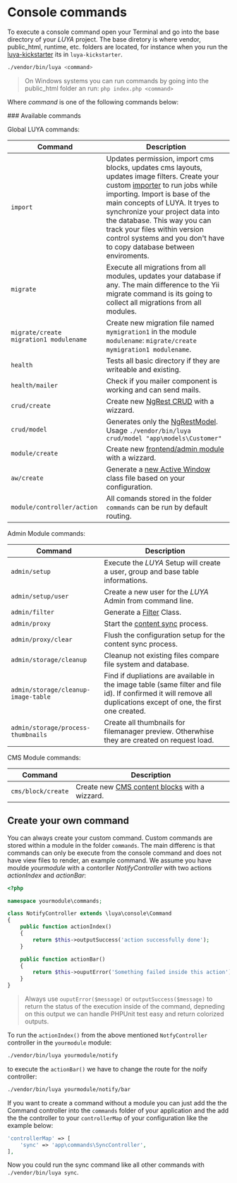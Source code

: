 # Console commands

To execute a console command open your Terminal and go into the base directory of your *LUYA* project. The base diretory is where vendor, public_html, runtime, etc. folders are located, for instance when you run the [luya-kickstarter](install.md) its in `luya-kickstarter`.

```sh
./vendor/bin/luya <command>
```

> On Windows systems you can run commands by going into the public_html folder an run: `php index.php <command>`

Where *command* is one of the following commands below:

### Available commands

Global LUYA commands:

|Command|Description
|--------|---------
|`import`|Updates permission, import cms blocks, updates cms layouts, updates image filters. Create your custom [importer](app-module.md#import-method) to run jobs while importing. Import is base of the main concepts of LUYA. It tryes to synchronize your project data into the database. This way you can track your files within version control systems and you don't have to copy database between enviroments.
|`migrate`|Execute all migrations from all modules, updates your database if any. The main difference to the Yii migrate command is its going to collect all migrations from all modules.
|`migrate/create migration1 modulename`|Create new migration file named `mymigration1` in the module `modulename`: `migrate/create mymigration1 modulename`.
|`health`|Tests all basic directory if they are writeable and existing.
|`health/mailer`|Check if you mailer component is working and can send mails.
|`crud/create`|Create new [NgRest CRUD](ngrest-concept.md) with a wizzard.
|`crud/model`|Generates only the [NgRestModel](ngrest-model.md). Usage `./vendor/bin/luya crud/model "app\models\Customer"` 
|`module/create`|Create new [frontend/admin module](app-module.md) with a wizzard.
|`aw/create`|Generate a [new Active Window](ngrest-activewindow.md) class file based on your configuration.
|`module/controller/action`|All comands stored in the folder `commands` can be run by default routing.

Admin Module commands:

|Command|Description
|---	|---
|`admin/setup`|Execute the *LUYA* Setup will create a user, group and base table informations.
|`admin/setup/user`|Create a new user for the *LUYA* Admin from command line.
|`admin/filter`|Generate a [Filter](app-filters.md) Class.
|`admin/proxy`|Start the [content sync](concept-depandsync) process.
|`admin/proxy/clear`|Flush the configuration setup for the content sync process.
|`admin/storage/cleanup`|Cleanup not existing files compare file system and database.
|`admin/storage/cleanup-image-table`|Find if dupliations are available in the image table (same filter and file id). If confirmed it will remove all duplications except of one, the first one created.
|`admin/storage/process-thumbnails`|Create all thumbnails for filemanager preview. Otherwhise they are created on request load.

CMS Module commands:

|Command|Description
|---    |---
|`cms/block/create`|Create new [CMS content blocks](app-blocks.md) with a wizzard.


## Create your own command

You can always create your custom command. Custom commands are stored within a module in the folder `commands`. The main differenc is that commands can only be execute from the console command and does not have view files to render, an example command. We assume you have moulde *yourmodule* with a contorller *NotifyController* with two actions *actionIndex* and *actionBar*:


```php
<?php

namespace yourmodule\commands;

class NotifyController extends \luya\console\Command
{
    public function actionIndex()
    {
    	return $this->outputSuccess('action successfully done');
    }

    public function actionBar()
    {
        return $this->ouputError('Something failed inside this action');
    }
}
```

> Always use `ouputError($message)` or `outputSuccess($message)` to return the status of the execution inside of the command, depneding on this output we can handle PHPUnit test easy and return colorized outputs.

To run the `actionIndex()` from the above mentioned `NotfyController` controller in the `yourmodule` module:

```sh
./vendor/bin/luya yourmodule/notify
```

to execute the `actionBar()` we have to change the route for the noify controller:

```sh
./vendor/bin/luya yourmodule/notify/bar
```

If you want to create a command without a module you can just add the the Command controller into the `commands` folder of your application and the add the the controller to your `controllerMap` of your configuration like the example below:

```php
'controllerMap' => [
	'sync' => 'app\commands\SyncController',
],
```

Now you could run the sync command like all other commands with `./vendor/bin/luya sync`.   
